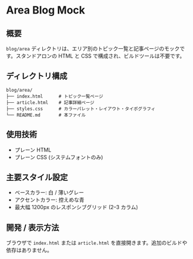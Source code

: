 # Area Blog Mock

## 概要
`blog/area` ディレクトリは、エリア別のトピック一覧と記事ページのモックです。スタンドアロンの HTML と CSS で構成され、ビルドツールは不要です。

## ディレクトリ構成
```
blog/area/
├── index.html      # トピック一覧ページ
├── article.html    # 記事詳細ページ
├── styles.css      # カラーパレット・レイアウト・タイポグラフィ
└── README.md       # 本ファイル
```

## 使用技術
- プレーン HTML
- プレーン CSS (システムフォントのみ)

## 主要スタイル設定
- ベースカラー: 白 / 薄いグレー
- アクセントカラー: 控えめな青
- 最大幅 1200px のレスポンシブグリッド (2–3 カラム)

## 開発 / 表示方法
ブラウザで `index.html` または `article.html` を直接開きます。追加のビルドや依存はありません。
